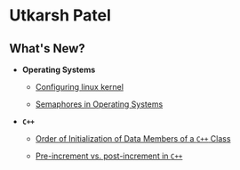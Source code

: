 # Utkarsh Patel

## What's New?

* **Operating Systems**

  * [Configuring linux kernel](os/kernel-config.md)
  
  * [Semaphores in Operating Systems](os/semaphore)
  
* **`C++`**

  * [Order of Initialization of Data Members of a `C++` Class](c++/ctor-dtor/order-of-initialization-of-data-members)
  
  * [Pre-increment vs. post-increment in `C++`](c++/operator-overloading/pre-increment-vs-post-increment)
